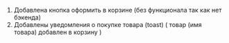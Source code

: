 1) Добавлена кнопка оформить в корзине (без функционала так как нет бэкенда)
2) Добавлены уведомления о покупке товара (toast) ( товар (имя товара) добавлен в корзину )
